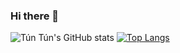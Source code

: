 ### Hi there 👋
![Tún Tún's GitHub stats](https://github-readme-stats.vercel.app/api?username=vantuan0128&show_icons=true&theme=vue-dark)
[![Top Langs](https://github-readme-stats.vercel.app/api/top-langs/?username=vantuan0128&hide_progress=true)](https://github.com/vantuan0128/github-readme-stats)

<!--
**vantuan0128/vantuan0128** is a ✨ _special_ ✨ repository because its `README.md` (this file) appears on your GitHub profile.

Here are some ideas to get you started:

- 🔭 I’m currently working on ...
- 🌱 I’m currently learning ...
- 👯 I’m looking to collaborate on ...
- 🤔 I’m looking for help with ...
- 💬 Ask me about ...
- 📫 How to reach me: ...
- 😄 Pronouns: ...
- ⚡ Fun fact: ...
-->
